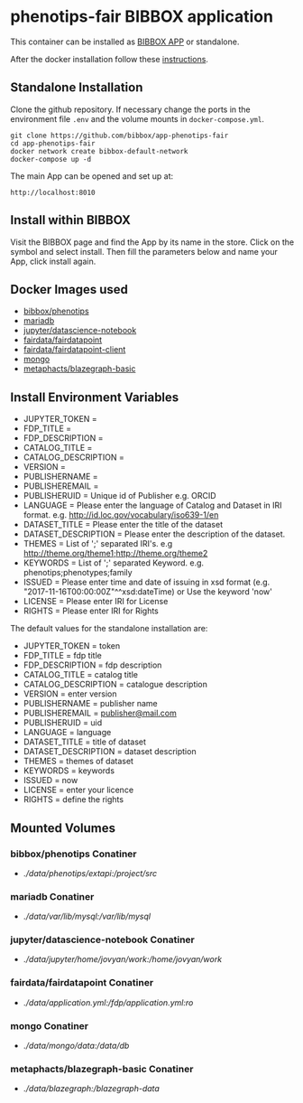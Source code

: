 # phenotips-fair BIBBOX application

This container can be installed as [BIBBOX APP](https://bibbox.readthedocs.io/en/latest/ "BIBBOX App Store") or standalone. 

After the docker installation follow these [instructions](INSTALL-APP.md).

## Standalone Installation 

Clone the github repository. If necessary change the ports in the environment file `.env` and the volume mounts in `docker-compose.yml`.

```
git clone https://github.com/bibbox/app-phenotips-fair
cd app-phenotips-fair
docker network create bibbox-default-network
docker-compose up -d
```

The main App can be opened and set up at:
```
http://localhost:8010
```

## Install within BIBBOX

Visit the BIBBOX page and find the App by its name in the store. Click on the symbol and select install. Then fill the parameters below and name your App, click install again.

## Docker Images used
  - [bibbox/phenotips](https://hub.docker.com/r/bibbox/phenotips) 
  - [mariadb](https://hub.docker.com/r/mariadb) 
  - [jupyter/datascience-notebook](https://hub.docker.com/r/jupyter/datascience-notebook) 
  - [fairdata/fairdatapoint](https://hub.docker.com/r/fairdata/fairdatapoint) 
  - [fairdata/fairdatapoint-client](https://hub.docker.com/r/fairdata/fairdatapoint-client) 
  - [mongo](https://hub.docker.com/r/mongo) 
  - [metaphacts/blazegraph-basic](https://hub.docker.com/r/metaphacts/blazegraph-basic) 


 
## Install Environment Variables
  - JUPYTER_TOKEN = 
  - FDP_TITLE = 
  - FDP_DESCRIPTION = 
  - CATALOG_TITLE = 
  - CATALOG_DESCRIPTION = 
  - VERSION = 
  - PUBLISHERNAME = 
  - PUBLISHEREMAIL = 
  - PUBLISHERUID = Unique id of Publisher e.g. ORCID
  - LANGUAGE = Please enter the language of Catalog and Dataset in IRI format. e.g. http://id.loc.gov/vocabulary/iso639-1/en
  - DATASET_TITLE = Please enter the title of the dataset
  - DATASET_DESCRIPTION = Please enter the description of the dataset.
  - THEMES = List of ';' separated IRI's. e.g http://theme.org/theme1;http://theme.org/theme2
  - KEYWORDS = List of ';' separated Keyword. e.g. phenotips;phenotypes;family
  - ISSUED = Please enter time and date of issuing in xsd format (e.g. "2017-11-16T00:00:00Z"^^xsd:dateTime) or Use the keyword 'now'
  - LICENSE = Please enter IRI for License
  - RIGHTS = Please enter IRI for Rights

  
The default values for the standalone installation are:
  - JUPYTER_TOKEN = token
  - FDP_TITLE = fdp title
  - FDP_DESCRIPTION = fdp description
  - CATALOG_TITLE = catalog title
  - CATALOG_DESCRIPTION = catalogue description
  - VERSION = enter version
  - PUBLISHERNAME = publisher name
  - PUBLISHEREMAIL = publisher@mail.com
  - PUBLISHERUID = uid
  - LANGUAGE = language
  - DATASET_TITLE = title of dataset
  - DATASET_DESCRIPTION = dataset description
  - THEMES = themes of dataset
  - KEYWORDS = keywords
  - ISSUED = now
  - LICENSE = enter your licence
  - RIGHTS = define the rights

  
## Mounted Volumes
### bibbox/phenotips Conatiner
  - *./data/phenotips/extapi:/project/src*
### mariadb Conatiner
  - *./data/var/lib/mysql:/var/lib/mysql*
### jupyter/datascience-notebook Conatiner
  - *./data/jupyter/home/jovyan/work:/home/jovyan/work*
### fairdata/fairdatapoint Conatiner
  - *./data/application.yml:/fdp/application.yml:ro*
### mongo Conatiner
  - *./data/mongo/data:/data/db*
### metaphacts/blazegraph-basic Conatiner
  - *./data/blazegraph:/blazegraph-data*

